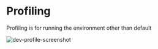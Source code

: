 # Profiling

Profiling is for  running the environment other than default 


![dev-profile-screenshot](https://user-images.githubusercontent.com/48691043/58821800-7c759900-8653-11e9-8ec2-4a0f11a32ec5.JPG)
